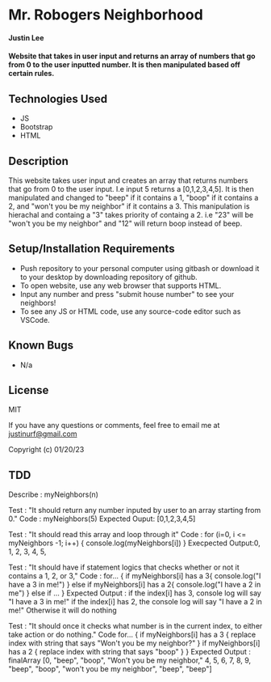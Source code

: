 # Mr. Robogers Neighborhood

#### Justin Lee

#### Website that takes in user input and returns an array of numbers that go from 0 to the user inputted number. It is then manipulated based off certain rules.

## Technologies Used

* JS
* Bootstrap
* HTML

## Description

This website takes user input and creates an array that returns numbers that go from 0 to the user input. I.e input 5 returns a [0,1,2,3,4,5]. It is then manipulated and changed to "beep" if it contains a 1, "boop" if it contains a 2, and "won't you be my neighbor" if it contains a 3. This manipulation is hierachal and containg a "3" takes priority of containg a 2. i.e "23" will be "won't you be my neighbor" and "12" will return boop instead of beep.

## Setup/Installation Requirements

* Push repository to your personal computer using gitbash or download it to your desktop by downloading repository of github.
* To open website, use any web browser that supports HTML.
* Input any number and press "submit house number" to see your neighbors!
* To see any JS or HTML code, use any source-code editor such as VSCode.

## Known Bugs

* N/a

## License

MIT

If you have any questions or comments, feel free to email me at justinurf@gmail.com

Copyright (c) 01/20/23


## TDD

Describe : myNeighbors(n)

Test : "It should return any number inputed by user to an array starting from 0."
Code : myNeighbors(5)
Expected Ouput: [0,1,2,3,4,5]

Test : "It should read this array and loop through it"
Code : for (i=0, i <= myNeighbors -1; i++) {
  console.log(myNeighbors[i])
}
Execpected Output:0, 1, 2, 3, 4, 5,

Test : "It should have if statement logics that checks whether or not it contains a 1, 2, or 3,"
Code : for... {
  if myNeighbors[i] has a 3{
    console.log("I have a 3 in me!")
  }
  else if myNeighbors[i] has a 2{
    console.log("I have a 2 in me")
  }
  else if ...
}
Expected Output : if the index[i] has 3, console log will say "I have a 3 in me!" if the index[i] has 2, the console log will say "I have a 2 in me!" Otherwise it will do nothing

Test : "It should once it checks what number is in the current index, to either take action or do nothing."
Code for... {
  if myNeighbors[i] has a 3 {
    replace index with string that says "Won't you be my neighbor?"
  }
  if myNeighbors[i] has a 2 {
    replace index with string that says "boop"
  }
}
Expected Output : finalArray [0, "beep", "boop", "Won't you be my neighbor," 4, 5, 6, 7, 8, 9, "beep", "boop", "won't you be my neighbor", "beep", "beep"]
